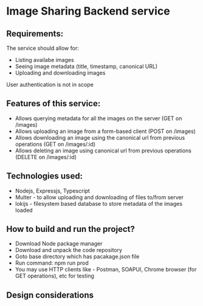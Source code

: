 # Image Sharing Backend service

## Requirements:
The service should allow for:
- Listing availabe images
- Seeing image metadata (title, timestamp, canonical URL)
- Uploading and downloading images

User authentication is not in scope

## Features of this service:
- Allows querying metadata for all the images on the server (GET on /images)
- Allows uploading an image from a form-based client (POST on /images)
- Allows downloading an image using the canonical url from previous operations (GET on /images/:id)
- Allows deleting an image using canonical url from previous operations (DELETE on /images/:id)

## Technologies used:
- Nodejs, Expressjs, Typescript
- Multer - to allow uploading and downloading of files to/from server
- lokijs - filesystem based database to store metadata of the images loaded

## How to build and run the project?
- Download Node package manager
- Download and unpack the code repository
- Goto base directory which has pacakage.json file
- Run command: npm run prod
- You may use HTTP clients like - Postman, SOAPUI, Chrome browser (for GET operations), etc for testing

## Design considerations

